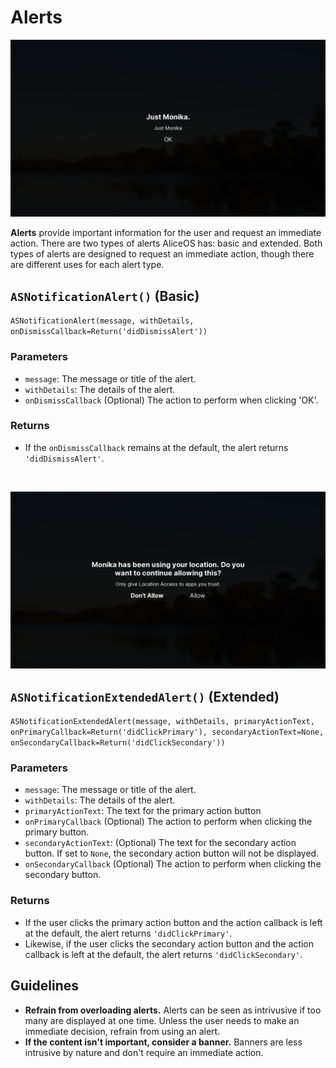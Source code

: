 #  Alerts

![Basic alert](../images/nk/alerts.png)

**Alerts** provide important information for the user and request an immediate action. There are two types of alerts AliceOS has: basic and extended. Both types of alerts are designed to request an immediate action, though there are different uses for each alert type.

## `ASNotificationAlert()` (Basic)

`ASNotificationAlert(message, withDetails, onDismissCallback=Return('didDismissAlert'))`

### Parameters

- `message`: The message or title of the alert.
- `withDetails`: The details of the alert.
- `onDismissCallback` (Optional) The action to perform when clicking 'OK'.

### Returns

- If the `onDismissCallback` remains at the default, the alert returns `'didDismissAlert'`.

&nbsp;

![Basic alert](../images/nk/extended_alerts.png)

## `ASNotificationExtendedAlert()` (Extended)

`ASNotificationExtendedAlert(message, withDetails, primaryActionText, onPrimaryCallback=Return('didClickPrimary'), secondaryActionText=None, onSecondaryCallback=Return('didClickSecondary'))`

### Parameters

- `message`: The message or title of the alert.
- `withDetails`: The details of the alert.
- `primaryActionText`: The text for the primary action button
- `onPrimaryCallback` (Optional) The action to perform when clicking the primary button.
- `secondaryActionText`: (Optional) The text for the secondary action button. If set to `None`, the secondary action button will not be displayed.
- `onSecondaryCallback` (Optional) The action to perform when clicking the secondary button.

### Returns

- If the user clicks the primary action button and the action callback is left at the default, the alert returns `'didClickPrimary'`.
- Likewise, if the user clicks the secondary action button and the action callback is left at the default, the alert returns `'didClickSecondary'`.

## Guidelines

- **Refrain from overloading alerts.** Alerts can be seen as intrivusive if too many are displayed at one time. Unless the user needs to make an immediate decision, refrain from using an alert.
- **If the content isn't important, consider a banner.** Banners are less intrusive by nature and don't require an immediate action.
